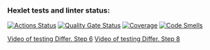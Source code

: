 ### Hexlet tests and linter status:
[![Actions Status](https://github.com/R00tl33t/java-project-71/actions/workflows/hexlet-check.yml/badge.svg)](https://github.com/R00tl33t/java-project-71/actions)
[![Quality Gate Status](https://sonarcloud.io/api/project_badges/measure?project=R00tl33t_java-project-71&metric=alert_status)](https://sonarcloud.io/summary/new_code?id=R00tl33t_java-project-71)
[![Coverage](https://sonarcloud.io/api/project_badges/measure?project=R00tl33t_java-project-71&metric=coverage)](https://sonarcloud.io/summary/new_code?id=R00tl33t_java-project-71)
[![Code Smells](https://sonarcloud.io/api/project_badges/measure?project=R00tl33t_java-project-71&metric=code_smells)](https://sonarcloud.io/summary/new_code?id=R00tl33t_java-project-71)

[Video of testing Differ. Step 6](https://asciinema.org/a/n5Qiqezo2cTjHoBFID9bw1OxO)
[Video of testing Differ. Step 8](https://asciinema.org/a/IAw3RmbkYxH0X4RTZyGEZGDLj)
